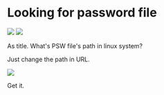 # **Looking for password file**

![](https://i.imgur.com/nDiz5dk.png)
![](https://i.imgur.com/lQoqZEJ.png)

As title. What's PSW file's path in linux system?

Just change the path in URL.

![](https://i.imgur.com/RsiIfuL.png)

Get it.


